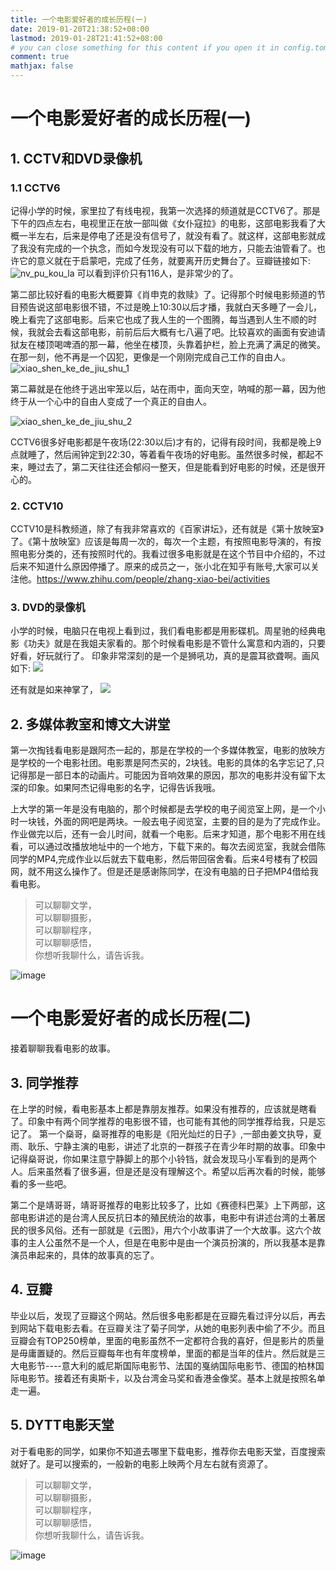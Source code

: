 ```yaml
---
title: 一个电影爱好者的成长历程(一)
date: 2019-01-20T21:38:52+08:00
lastmod: 2019-01-28T21:41:52+08:00
# you can close something for this content if you open it in config.toml.
comment: true
mathjax: false
---
```


# 一个电影爱好者的成长历程(一)

## 1. CCTV和DVD录像机

### 1.1 CCTV6

记得小学的时候，家里拉了有线电视，我第一次选择的频道就是CCTV6了。那是下午的四点左右，电视里正在放一部叫做《女仆寇拉》的电影，这部电影我看了大概一半左右，后来是停电了还是没有信号了，就没有看了。就这样，这部电影就成了我没有完成的一个执念，而如今发现没有可以下载的地方，只能去油管看了。也许它的意义就在于启蒙吧，完成了任务，就要离开历史舞台了。豆瓣链接如下:　![nv_pu_kou_la](https://www.dennisthink.com/wp-content/uploads/2019/07/nv_pu_kou_la_movie.png)
可以看到评价只有116人，是非常少的了。


第二部比较好看的电影大概要算《肖申克的救赎》了。记得那个时候电影频道的节目预告说这部电影很不错，不过是晚上10:30以后才播，我就白天多睡了一会儿，晚上看完了这部电影。后来它也成了我人生的一个图腾，每当遇到人生不顺的时候，我就会去看这部电影，前前后后大概有七八遍了吧。比较喜欢的画面有安迪请狱友在楼顶喝啤酒的那一幕，他坐在楼顶，头靠着护栏，脸上充满了满足的微笑。在那一刻，他不再是一个囚犯，更像是一个刚刚完成自己工作的自由人。
![xiao_shen_ke_de_jiu_shu_1](https://www.dennisthink.com/wp-content/uploads/2019/07/xiao_shen_ke_de_jiu_shu_1.png)


第二幕就是在他终于逃出牢笼以后，站在雨中，面向天空，呐喊的那一幕，因为他终于从一个心中的自由人变成了一个真正的自由人。

![xiao_shen_ke_de_jiu_shu_2](https://www.dennisthink.com/wp-content/uploads/2019/07/xiao_shen_ke_de_jiu_shu_2.png)


CCTV6很多好电影都是午夜场(22:30以后)才有的，记得有段时间，我都是晚上9点就睡了，然后闹钟定到22:30，等着看午夜场的好电影。虽然很多时候，都起不来，睡过去了，第二天往往还会郁闷一整天，但是能看到好电影的时候，还是很开心的。

### 2. CCTV10

CCTV10是科教频道，除了有我非常喜欢的《百家讲坛》，还有就是《第十放映室》了。《第十放映室》应该是每周一次的，每次一个主题，有按照电影导演的，有按照电影分类的，还有按照时代的。我看过很多电影就是在这个节目中介绍的，不过后来不知道什么原因停播了。原来的成员之一，张小北在知乎有账号,大家可以关注他。https://www.zhihu.com/people/zhang-xiao-bei/activities

### 3. DVD的录像机

小学的时候，电脑只在电视上看到过，我们看电影都是用影碟机。周星驰的经典电影《功夫》就是在我姐夫家看的。那个时候看电影是不管什么寓意和内涵的，只要好看，好玩就行了。
印象非常深刻的是一个是狮吼功，真的是震耳欲聋啊。画风如下:
![](https://www.dennisthink.com/wp-content/uploads/2019/07/gong_fu_shi_hou_gong.jpg)

还有就是如来神掌了，
![](https://www.dennisthink.com/wp-content/uploads/2019/07/gong_fu_ru_lai_shen_zhang.jpg)

## 2. 多媒体教室和博文大讲堂

第一次掏钱看电影是跟阿杰一起的，那是在学校的一个多媒体教室，电影的放映方是学校的一个电影社团。电影票是阿杰买的，2块钱。电影的具体的名字忘记了,只记得那是一部日本的动画片。可能因为音响效果的原因，那次的电影并没有留下太深的印象。如果阿杰记得电影的名字，记得告诉我哦。

上大学的第一年是没有电脑的，那个时候都是去学校的电子阅览室上网，是一个小时一块钱，外面的网吧是两块。一般去电子阅览室，主要的目的是为了完成作业。作业做完以后，还有一会儿时间，就看一个电影。后来才知道，那个电影不用在线看，可以通过改播放地址中的一个地方，下载下来的。每次去阅览室，我就会借陈同学的MP4,完成作业以后就去下载电影，然后带回宿舍看。后来4号楼有了校园网，就不用这么操作了。但是还是感谢陈同学，在没有电脑的日子把MP4借给我看电影。

> 可以聊聊文学，   
> 可以聊聊摄影，   
> 可以聊聊程序，   
> 可以聊聊感悟，   
> 你想听我聊什么，请告诉我。

![image](https://mmbiz.qpic.cn/mmbiz_jpg/IDHaWiaS8DJpDWaY4ZNTpQR4riciaVTEqPkpwGNwbmUxHUjv8licNxNlD9IEia7rCb8KYibdRWCiamYGRfetNW1CyqWTQ/0?wx_fmt=jpeg)



# 一个电影爱好者的成长历程(二)

接着聊聊我看电影的故事。
## 3. 同学推荐
在上学的时候，看电影基本上都是靠朋友推荐。如果没有推荐的，应该就是瞎看了。印象中有两个同学推荐的电影很不错，也可能有其他的同学推荐给我，只是忘记了。
第一个燊哥，燊哥推荐的电影是《阳光灿烂的日子》,一部由姜文执导，夏雨、耿乐、宁静主演的电影，讲述了北京的一群孩子在青少年时期的故事。印象中记得燊哥说，你如果注意宁静脚上的那个小铃铛，就会发现马小军看到的是两个人。后来虽然看了很多遍，但是还是没有理解这个。希望以后再次看的时候，能够看的多一些吧。

第二个是靖哥哥，靖哥哥推荐的电影比较多了，比如《赛德科巴莱》上下两部，这部电影讲述的是台湾人民反抗日本的殖民统治的故事，电影中有讲述台湾的土著居民的很多风俗。还有一部就是《云图》，用六个小故事讲了一个大故事。这六个故事的主人公虽然不是一个人，但是在电影中是由一个演员扮演的，所以我基本是靠演员串起来的，具体的故事真的忘了。

## 4. 豆瓣
毕业以后，发现了豆瓣这个网站。然后很多电影都是在豆瓣先看过评分以后，再去到网站下载电影去看。在豆瓣关注了菊子同学，从她的电影列表中偷了不少。而且豆瓣会有TOP250榜单，里面的电影虽然不一定都符合我的喜好，但是影片的质量是毋庸置疑的。然后豆瓣每年也有年度榜单，里面的都是当年的佳片。然后就是三大电影节----意大利的威尼斯国际电影节、法国的戛纳国际电影节、德国的柏林国际电影节。接着还有奥斯卡，以及台湾金马奖和香港金像奖。基本上就是按照名单走一遍。

## 5. DYTT电影天堂

对于看电影的同学，如果你不知道去哪里下载电影，推荐你去电影天堂，百度搜索就好了。是可以搜索的，一般新的电影上映两个月左右就有资源了。

> 可以聊聊文学，   
> 可以聊聊摄影，   
> 可以聊聊程序，   
> 可以聊聊感悟，   
> 你想听我聊什么，请告诉我。

![image](https://mmbiz.qpic.cn/mmbiz_jpg/IDHaWiaS8DJpDWaY4ZNTpQR4riciaVTEqPkpwGNwbmUxHUjv8licNxNlD9IEia7rCb8KYibdRWCiamYGRfetNW1CyqWTQ/0?wx_fmt=jpeg)